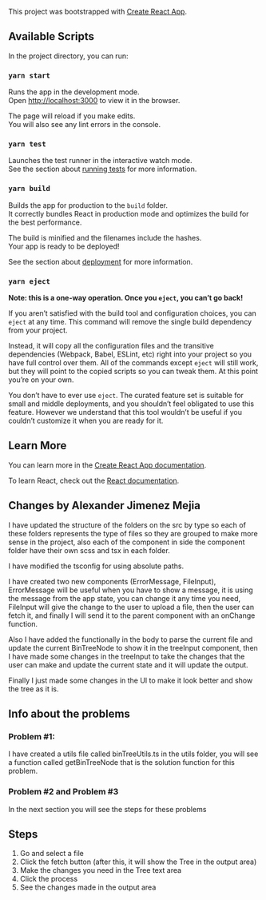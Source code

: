 This project was bootstrapped with [Create React App](https://github.com/facebook/create-react-app).

## Available Scripts

In the project directory, you can run:

### `yarn start`

Runs the app in the development mode.<br>
Open [http://localhost:3000](http://localhost:3000) to view it in the browser.

The page will reload if you make edits.<br>
You will also see any lint errors in the console.

### `yarn test`

Launches the test runner in the interactive watch mode.<br>
See the section about [running tests](https://facebook.github.io/create-react-app/docs/running-tests) for more information.

### `yarn build`

Builds the app for production to the `build` folder.<br>
It correctly bundles React in production mode and optimizes the build for the best performance.

The build is minified and the filenames include the hashes.<br>
Your app is ready to be deployed!

See the section about [deployment](https://facebook.github.io/create-react-app/docs/deployment) for more information.

### `yarn eject`

**Note: this is a one-way operation. Once you `eject`, you can’t go back!**

If you aren’t satisfied with the build tool and configuration choices, you can `eject` at any time. This command will remove the single build dependency from your project.

Instead, it will copy all the configuration files and the transitive dependencies (Webpack, Babel, ESLint, etc) right into your project so you have full control over them. All of the commands except `eject` will still work, but they will point to the copied scripts so you can tweak them. At this point you’re on your own.

You don’t have to ever use `eject`. The curated feature set is suitable for small and middle deployments, and you shouldn’t feel obligated to use this feature. However we understand that this tool wouldn’t be useful if you couldn’t customize it when you are ready for it.

## Learn More

You can learn more in the [Create React App documentation](https://facebook.github.io/create-react-app/docs/getting-started).

To learn React, check out the [React documentation](https://reactjs.org/).

## Changes by Alexander Jimenez Mejia

I have updated the structure of the folders on the src by type so each of these folders represents the type of files so they are grouped to make more sense in the project, also each of the component in side the component folder have their own scss and tsx in each folder.

I have modified the tsconfig for using absolute paths.

I have created two new components (ErrorMessage, FileInput), ErrorMessage will be useful when you have to show a message, it is using the message from the app state, you can change it any time you need, FileInput will give the change to the user to upload a file, then the user can fetch it, and finally I will send it to the parent component with an onChange function.

Also I have added the functionally in the body to parse the current file and update the current BinTreeNode to show it in the treeInput component, then I have made some changes in the treeInput to take the changes that the user can make and update the current state and it will update the output.

Finally I just made some changes in the UI to make it look better and show the tree as it is.

## Info about the problems
### Problem #1: 
I have created a utils file called binTreeUtils.ts in the utils folder, you will see a function called getBinTreeNode that is the solution function for this problem.

### Problem #2 and Problem #3
In the next section you will see the steps for these problems

## Steps
1. Go and select a file
2. Click the fetch button (after this, it will show the Tree in the output area)
3. Make the changes you need in the Tree text area
4. Click the process
5. See the changes made in the output area
